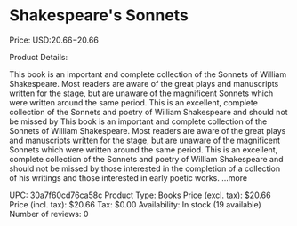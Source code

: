 # Shakespeare's Sonnets

Price: USD:$20.66-$20.66

Product Details:

This book is an important and complete collection of the Sonnets of William Shakespeare. Most readers are aware of the great plays and manuscripts written for the stage, but are unaware of the magnificent Sonnets which were written around the same period. This is an excellent, complete collection of the Sonnets and poetry of William Shakespeare and should not be missed by This book is an important and complete collection of the Sonnets of William Shakespeare. Most readers are aware of the great plays and manuscripts written for the stage, but are unaware of the magnificent Sonnets which were written around the same period. This is an excellent, complete collection of the Sonnets and poetry of William Shakespeare and should not be missed by those interested in the completion of a collection of his writings and those interested in early poetic works. ...more

UPC: 30a7f60cd76ca58c
Product Type: Books
Price (excl. tax): $20.66
Price (incl. tax): $20.66
Tax: $0.00
Availability: In stock (19 available)
Number of reviews: 0